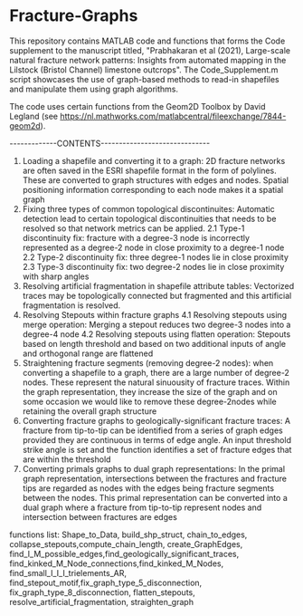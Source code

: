 # Fracture-Graphs

This repository contains MATLAB code and functions that forms the Code supplement to the manuscript titled, "Prabhakaran et al (2021), Large-scale natural fracture network patterns: Insights
from automated mapping in the Lilstock (Bristol Channel) limestone outcrops". The Code_Supplement.m script showcases the use of graph-based methods to read-in shapefiles and manipulate them using graph algorithms.

The code uses certain functions from the Geom2D Toolbox by David Legland (see https://nl.mathworks.com/matlabcentral/fileexchange/7844-geom2d).

-------------CONTENTS------------------------------
1. Loading a shapefile and converting it to a graph: 2D fracture networks are often saved in the ESRI shapefile format in the form of polylines. These are converted to graph structures with edges and nodes. Spatial positioning information corresponding to each node makes it a spatial graph
2. Fixing three types of common topological discontinuites: Automatic detection lead to certain topological discontinuities that needs to be resolved so that network metrics can be applied.
2.1 Type-1 discontinuity fix: fracture with a degree-3 node is incorrectly represented as a degree-2 node in close proximity to a degree-1 node
2.2 Type-2 discontinuity fix: three degree-1 nodes lie in close proximity
2.3 Type-3 discontinuity fix: two degree-2 nodes lie in close proximity with sharp angles
3. Resolving artificial fragmentation in shapefile attribute tables: Vectorized traces may be topologically connected but fragmented and this artificial fragmentation is resolved.
4. Resolving Stepouts within fracture graphs
4.1 Resolving stepouts using merge operation: Merging a stepout reduces two degree-3 nodes into a degree-4 node 
4.2 Resolving stepouts using flatten operation: Stepouts based on length threshold and based on two additional inputs of angle and orthogonal range are flattened
5. Straightening fracture segments (removing degree-2 nodes): when converting a shapefile to a graph, there are a large number of degree-2 nodes. These represent the natural   sinuousity of fracture traces. Within the graph representation, they increase the size of the graph and on some occasion we would like to remove these degree-2nodes while retaining the overall graph structure
6. Converting fracture graphs to geologically-significant fracture traces: A fracture from tip-to-tip can be identified from a series of graph edges provided they are continuous in terms of edge angle. An input threshold strike angle is set and the function identifies a set of fracture edges that are within the threshold
7. Converting primals graphs to dual graph representations: In the primal graph representation, intersections between the fractures and fracture tips are regarded as nodes with the edges being fracture segments between the nodes. This primal representation can be converted into a dual graph where a fracture from tip-to-tip represent nodes and intersection between fractures are edges

functions list:
Shape_to_Data, build_shp_struct, chain_to_edges, collapse_stepouts,compute_chain_length, create_GraphEdges, find_I_M_possible_edges,find_geologically_significant_traces, find_kinked_M_Node_connections,find_kinked_M_Nodes, find_small_I_I_I_trielements_AR, find_stepout_motif,fix_graph_type_5_disconnection, fix_graph_type_8_disconnection,
flatten_stepouts, resolve_artificial_fragmentation, straighten_graph
